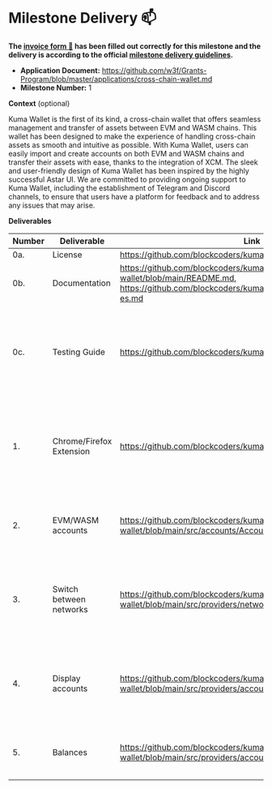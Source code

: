 # Milestone Delivery :mailbox:

**The [invoice form :pencil:](https://docs.google.com/forms/d/e/1FAIpQLSfmNYaoCgrxyhzgoKQ0ynQvnNRoTmgApz9NrMp-hd8mhIiO0A/viewform) has been filled out correctly for this milestone and the delivery is according to the official [milestone delivery guidelines](https://github.com/w3f/Grants-Program/blob/master/docs/milestone-deliverables-guidelines.md).**

- **Application Document:** https://github.com/w3f/Grants-Program/blob/master/applications/cross-chain-wallet.md
- **Milestone Number:** 1

**Context** (optional)

Kuma Wallet is the first of its kind, a cross-chain wallet that offers seamless management and transfer of assets between EVM and WASM chains. This wallet has been designed to make the experience of handling cross-chain assets as smooth and intuitive as possible. With Kuma Wallet, users can easily import and create accounts on both EVM and WASM chains and transfer their assets with ease, thanks to the integration of XCM. The sleek and user-friendly design of Kuma Wallet has been inspired by the highly successful Astar UI. We are committed to providing ongoing support to Kuma Wallet, including the establishment of Telegram and Discord channels, to ensure that users have a platform for feedback and to address any issues that may arise.

**Deliverables**

| Number | Deliverable              | Link                                                                                                                              | Notes                                                                                               |
| ------ | ------------------------ | --------------------------------------------------------------------------------------------------------------------------------- | --------------------------------------------------------------------------------------------------- |
| 0a.    | License                  | https://github.com/blockcoders/kuma-wallet/blob/main/LICENSE                                                                      | MIT                                                                                                 |
| 0b.    | Documentation            | https://github.com/blockcoders/kuma-wallet/blob/main/README.md, https://github.com/blockcoders/kuma-wallet/blob/main/README-es.md | **english** and **spanish** versions of the documentation                                           |
| 0c.    | Testing Guide            | https://github.com/blockcoders/kuma-wallet#running-locally                                                                        | Unit test and end to end tests will cover the core functions to ensure everything works as expected |
| 1.     | Chrome/Firefox Extension | https://github.com/blockcoders/kuma-wallet#chrome-and-brave                                                                       | Develop a browser extension that can be installed on Chrome, Firefox, and other popular browsers.   |
| 2.     | EVM/WASM accounts        | https://github.com/blockcoders/kuma-wallet/blob/main/src/accounts/AccountManager.ts                                               | Implement the ability to create and import EVM and WASM accounts.                                   |
| 3.     | Switch between networks  | https://github.com/blockcoders/kuma-wallet/blob/main/src/providers/networkProvider/NetworkProvider.tsx                            | Allow users to switch between networks, such as Astar and Moonbeam, with ease.                      |
| 4.     | Display accounts         | https://github.com/blockcoders/kuma-wallet/blob/main/src/providers/accountProvider/AccountProvider.tsx                            | Display EVM and WASM accounts in the same place for a clear and intuitive overview.                 |
| 5.     | Balances                 | https://github.com/blockcoders/kuma-wallet/blob/main/src/providers/accountProvider/AccountProvider.tsx                            | Show users their balances for both EVM and WASM accounts.                                           |
